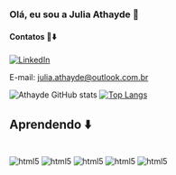 ### Olá, eu sou a Julia Athayde 👋


#### Contatos 📧⬇️

[![LinkedIn](https://img.shields.io/badge/LinkedIn-0077B5?style=for-the-badge&logo=linkedin&logoColor=white)](https://www.linkedin.com/in/julia-athayde1/)

E-mail: julia.athayde@outlook.com.br

![Athayde GitHub stats](https://github-readme-stats.vercel.app/api?username=juliaathayde&show_icons=true&theme=dracula)
[![Top Langs](https://github-readme-stats.vercel.app/api/top-langs/?username=juliaathayde)](https://github.com/anuraghazra/github-readme-stats)

## Aprendendo ⬇️

<div style="display: inline_block"><br/>
  <img align= "center" alt="html5" src="https://img.shields.io/badge/HTML5-E34F26?style=for-the-badge&logo=html5&logoColor=white"/>
  <img align= "center" alt="html5" src="https://img.shields.io/badge/CSS3-1572B6?style=for-the-badge&logo=css3&logoColor=white"/>
  <img align= "center" alt="html5" src="https://img.shields.io/badge/Python-3776AB?style=for-the-badge&logo=python&logoColor=white"/>
  <img align= "center" alt="html5" src="https://img.shields.io/badge/MySQL-00000F?style=for-the-badge&logo=mysql&logoColor=white"/>
  <img align= "center" alt="html5" src="https://img.shields.io/badge/JavaScript-F7DF1E?style=for-the-badge&logo=javascript&logoColor=black"/>
  
</div>
